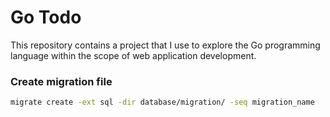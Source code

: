# Go Todo
This repository contains a project that I use to explore the Go programming language within the scope of web application development.

### Create migration file
```bash
migrate create -ext sql -dir database/migration/ -seq migration_name
```